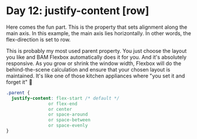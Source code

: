 # Day 12: justify-content [row]

Here comes the fun part. This is the property that sets alignment along the main axis. In this example, the main axis lies horizontally. In other words, the flex-direction is set to row.

This is probably my most used parent property. You just choose the layout you like and BAM Flexbox automatically does it for you. And it's absolutely responsive. As you grow or shrink the window width, Flexbox will do the behind-the-scene calculation and ensure that your chosen layout is maintained. It's like one of those kitchen appliances where "you set it and forget it" 🍗

<!-- prettier-ignore -->
```css
.parent {
  justify-content: flex-start /* default */
                or flex-end
                or center
                or space-around
                or space-between
                or space-evenly
}
```
